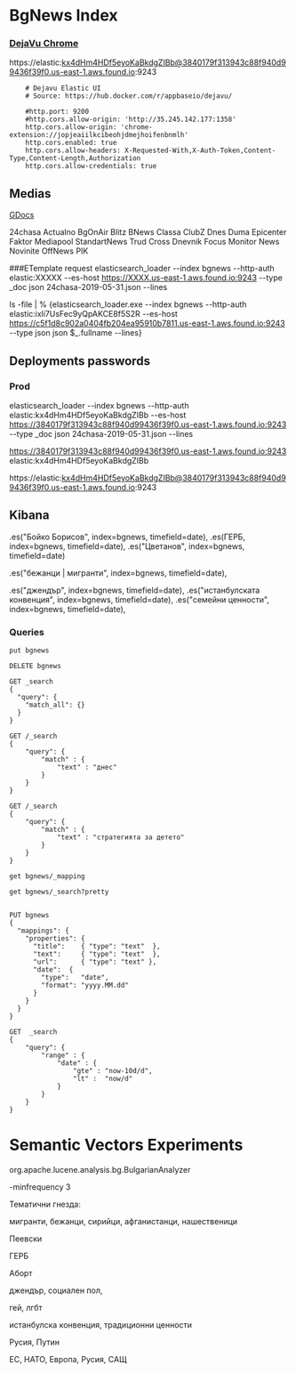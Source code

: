 # BgNews Index


### [DejaVu Chrome](https://chrome.google.com/webstore/detail/dejavu-elasticsearch-web/jopjeaiilkcibeohjdmejhoifenbnmlh)
https://elastic:kx4dHm4HDf5eyoKaBkdgZIBb@3840179f313943c88f940d99436f39f0.us-east-1.aws.found.io:9243

```
	# Dejavu Elastic UI
	# Source: https://hub.docker.com/r/appbaseio/dejavu/

	#http.port: 9200
	#http.cors.allow-origin: 'http://35.245.142.177:1358'
	http.cors.allow-origin: 'chrome-extension://jopjeaiilkcibeohjdmejhoifenbnmlh'
	http.cors.enabled: true
	http.cors.allow-headers: X-Requested-With,X-Auth-Token,Content-Type,Content-Length,Authorization
	http.cors.allow-credentials: true
```
## Medias

[GDocs](https://docs.google.com/document/d/1H7KxtLhsGuHj9_nk0eIij22IrjJWSnwd2Uj-r5Ery50/edit)

24chasa
Actualno
BgOnAir
Blitz
BNews
Classa
ClubZ
Dnes
Duma
Epicenter
Faktor
Mediapool
StandartNews 
Trud
Cross
Dnevnik
Focus
Monitor
News
Novinite
OffNews
PIK



###ETemplate request
elasticsearch_loader --index bgnews  --http-auth elastic:XXXXX --es-host https://XXXX.us-east-1.aws.found.io:9243 --type _doc json 24chasa-2019-05-31.json --lines

ls -file | % {elasticsearch_loader.exe --index bgnews  --http-auth elastic:ixli7UsFec9yQpAKCE8f5S2R --es-host https://c5f1d8c902a0404fb204ea95910b7811.us-east-1.aws.found.io:9243  --type json json $_.fullname --lines}


## Deployments passwords

### Prod
elasticsearch_loader --index bgnews  --http-auth elastic:kx4dHm4HDf5eyoKaBkdgZIBb --es-host https://3840179f313943c88f940d99436f39f0.us-east-1.aws.found.io:9243 --type _doc json 24chasa-2019-05-31.json --lines

https://3840179f313943c88f940d99436f39f0.us-east-1.aws.found.io:9243
elastic:kx4dHm4HDf5eyoKaBkdgZIBb

https://elastic:kx4dHm4HDf5eyoKaBkdgZIBb@3840179f313943c88f940d99436f39f0.us-east-1.aws.found.io:9243


## Kibana

.es("Бойко Борисов", index=bgnews, timefield=date),
.es(ГЕРБ, index=bgnews, timefield=date),
.es("Цветанов", index=bgnews, timefield=date)

.es("бежанци | мигранти", index=bgnews, timefield=date),

.es("джендър", index=bgnews, timefield=date),
.es("истанбулската конвенция", index=bgnews, timefield=date),
.es("семейни ценности", index=bgnews, timefield=date),

### Queries

```
put bgnews

DELETE bgnews

GET _search
{
  "query": {
    "match_all": {}
  }
}

GET /_search
{
    "query": {
        "match" : {
            "text" : "днес"
        }
    }
}

GET /_search
{
    "query": {
        "match" : {
            "text" : "стратегията за детето"
        }
    }
}

get bgnews/_mapping

get bgnews/_search?pretty


PUT bgnews 
{
  "mappings": {
    "properties": { 
      "title":    { "type": "text"  }, 
      "text":     { "type": "text"  }, 
      "url":      { "type": "text" },  
      "date":  {
        "type":   "date", 
        "format": "yyyy.MM.dd"
      }
    }
  }
}

GET  _search
{
    "query": {
        "range" : {
            "date" : {
                "gte" : "now-10d/d",
                "lt" :  "now/d"
            }
        }
    }
}

```

# Semantic Vectors Experiments

org.apache.lucene.analysis.bg.BulgarianAnalyzer

-minfrequency 3

Тематични гнезда: 

мигранти, бежанци, сирийци, афганистанци, нашественици

Пеевски

ГЕРБ

Аборт

джендър, социален пол, 

гей, лгбт

истанбулска конвенция, традиционни ценности

Русия, Путин

ЕС, НАТО, Европа, Русия, САЩ